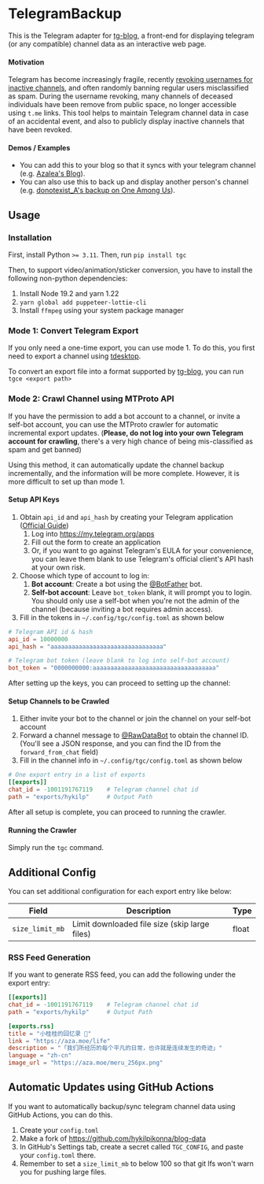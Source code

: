# TelegramBackup

This is the Telegram adapter for [tg-blog](https://github.com/one-among-us/tg-blog), a front-end for displaying telegram (or any compatible) channel data as an interactive web page.

#### Motivation

Telegram has become increasingly fragile, recently [revoking usernames for inactive channels](https://t.me/tginfoen/1471), and often randomly banning regular users misclassified as spam. During the username revoking, many channels of deceased individuals have been remove from public space, no longer accessible using `t.me` links. This tool helps to maintain Telegram channel data in case of an accidental event, and also to publicly display inactive channels that have been revoked.

#### Demos / Examples

* You can add this to your blog so that it syncs with your telegram channel (e.g. [Azalea's Blog](https://aza.moe/life)).
* You can also use this to back up and display another person's channel (e.g. [donotexist_A's backup on One Among Us](https://www.one-among.us/profile/donotexist_A/backup/telegram)).

## Usage

### Installation

First, install Python `>= 3.11`. Then, run `pip install tgc`

Then, to support video/animation/sticker conversion, you have to install the following non-python dependencies:

1. Install Node 19.2 and yarn 1.22
2. `yarn global add puppeteer-lottie-cli`
3. Install `ffmpeg` using your system package manager

### Mode 1: Convert Telegram Export

If you only need a one-time export, you can use mode 1. To do this, you first need to export a channel using [tdesktop](https://github.com/telegramdesktop/tdesktop).

To convert an export file into a format supported by [tg-blog](https://github.com/one-among-us/tg-blog), you can run `tgce <export path>`

### Mode 2: Crawl Channel using MTProto API

If you have the permission to add a bot account to a channel, or invite a self-bot account, you can use the MTProto crawler for automatic incremental export updates. (**Please, do not log into your own Telegram account for crawling**, there's a very high chance of being mis-classified as spam and get banned)

Using this method, it can automatically update the channel backup incrementally, and the information will be more complete. However, it is more difficult to set up than mode 1.

#### Setup API Keys

1. Obtain `api_id` and `api_hash` by creating your Telegram application ([Official Guide](https://core.telegram.org/api/obtaining_api_id#obtaining-api-id))
    1. Log into https://my.telegram.org/apps
    2. Fill out the form to create an application
    3. Or, if you want to go against Telegram's EULA for your convenience, you can leave them blank to use Telegram's official client's API hash at your own risk.
2. Choose which type of account to log in:
    1. **Bot account**: Create a bot using the [@BotFather](https://t.me/BotFather) bot.
    2. **Self-bot account**: Leave `bot_token` blank, it will prompt you to login. You should only use a self-bot when you're not the admin of the channel (because inviting a bot requires admin access).
3. Fill in the tokens in `~/.config/tgc/config.toml` as shown below

```toml
# Telegram API id & hash
api_id = 10000000
api_hash = "aaaaaaaaaaaaaaaaaaaaaaaaaaaaaaaa"

# Telegram bot token (leave blank to log into self-bot account)
bot_token = "0000000000:aaaaaaaaaaaaaaaaaaaaaaaaaaaaaaaaaaa"
```

After setting up the keys, you can proceed to setting up the channel:

#### Setup Channels to be Crawled

1. Either invite your bot to the channel or join the channel on your self-bot account
2. Forward a channel message to [@RawDataBot](https://t.me/RawDataBot) to obtain the channel ID. (You'll see a JSON response, and you can find the ID from the `forward_from_chat` field)
3. Fill in the channel info in `~/.config/tgc/config.toml` as shown below

```toml
# One export entry in a list of exports
[[exports]]
chat_id = -1001191767119    # Telegram channel chat id
path = "exports/hykilp"     # Output Path
```

After all setup is complete, you can proceed to running the crawler.

#### Running the Crawler

Simply run the `tgc` command.

## Additional Config

You can set additional configuration for each export entry like below:

| Field           | Description                                   | Type  |
|-----------------|-----------------------------------------------|-------|
| `size_limit_mb` | Limit downloaded file size (skip large files) | float |

### RSS Feed Generation

If you want to generate RSS feed, you can add the following under the export entry:

```toml
[[exports]]
chat_id = -1001191767119    # Telegram channel chat id
path = "exports/hykilp"     # Output Path

[exports.rss]
title = "小桂桂的回忆录 📒"
link = "https://aza.moe/life"
description = "「我们所经历的每个平凡的日常，也许就是连续发生的奇迹」"
language = "zh-cn"
image_url = "https://aza.moe/meru_256px.png"
```

## Automatic Updates using GitHub Actions

If you want to automatically backup/sync telegram channel data using GitHub Actions, you can do this.

1. Create your `config.toml`
2. Make a fork of https://github.com/hykilpikonna/blog-data
3. In GitHub's Settings tab, create a secret called `TGC_CONFIG`, and paste your `config.toml` there.
4. Remember to set a `size_limit_mb` to below 100 so that git lfs won't warn you for pushing large files.
